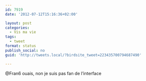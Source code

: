 ```yaml
---
id: 7919
date: '2012-07-12T15:16:36+02:00'

layout: post
categories:
  - Vis ma vie
tags:
  - tweet
format: status
publish_social: no
guid: 'http://tweets.local/?birdsite_tweet=223435700794687490'

---
```


@Fran6 ouais, non je suis pas fan de l’interface